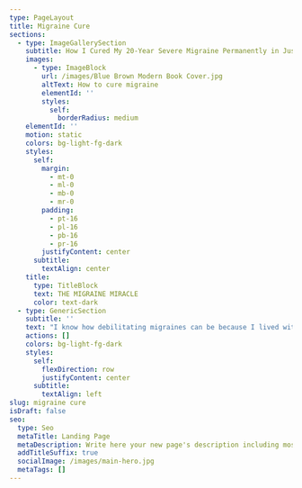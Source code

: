 ```yaml
---
type: PageLayout
title: Migraine Cure
sections:
  - type: ImageGallerySection
    subtitle: How I Cured My 20-Year Severe Migraine Permanently in Just 24 Hours
    images:
      - type: ImageBlock
        url: /images/Blue Brown Modern Book Cover.jpg
        altText: How to cure migraine
        elementId: ''
        styles:
          self:
            borderRadius: medium
    elementId: ''
    motion: static
    colors: bg-light-fg-dark
    styles:
      self:
        margin:
          - mt-0
          - ml-0
          - mb-0
          - mr-0
        padding:
          - pt-16
          - pl-16
          - pb-16
          - pr-16
        justifyContent: center
      subtitle:
        textAlign: center
    title:
      type: TitleBlock
      text: THE MIGRAINE MIRACLE
      color: text-dark
  - type: GenericSection
    subtitle: ''
    text: "I know how debilitating migraines can be because I lived with them for nearly 20 years. But everything changed when discovered a natural method that cured my migraine permanently. Within just 24 hours, my chronic migraine was completely gone.\_\n\nIn my book, The Migraine Miracle: How I Cured My 20-Year Severe Pain in Just 24 Hours, I share the step-by-step migraine relief techniques that helped me achieve long lasting migraine relief.\n\nThis is a guided migraine pain meditation. It is designed to help you manage migraine, headaches, tension and any other health conditions. \_Listen to this migraine relief music whenever you feel pain, or sense an attach is coming.\_\n\nFor a complete guide on how to cure migraines naturally, please refer to my book on Amazon: [The Migraine Miracle - How I Cured My 20-Year Severe Pain in Just 24 Hours](https://www.amazon.co.uk/dp/B0DYYZQGBJ).\_\n\nThis book includes:\n\n*   A real, firsthand experience from someone who suffered severe migraine for almost two decades.\n\n<!---->\n\n*   A step-by-step guide on the exact migraine relief techniques that led to my recovery.\n\n<!---->\n\n*   Natural migraine relief techniques that go beyond traditional treatments.\n\n<!---->\n\n*   Simple, practical strategies you can start using today.\n\nThis book is not just about pain relief - it is about reclaiming your life.\n\nGet your copy [HERE](https://www.amazon.co.uk/dp/B0DYYZQGBJ).\n"
    actions: []
    colors: bg-light-fg-dark
    styles:
      self:
        flexDirection: row
        justifyContent: center
      subtitle:
        textAlign: left
slug: migraine cure
isDraft: false
seo:
  type: Seo
  metaTitle: Landing Page
  metaDescription: Write here your new page's description including most relevant keywords.
  addTitleSuffix: true
  socialImage: /images/main-hero.jpg
  metaTags: []
---
```

